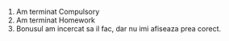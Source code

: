 1. Am terminat Compulsory
2. Am terminat Homework
3. Bonusul am incercat sa il fac, dar nu imi afiseaza prea corect.
